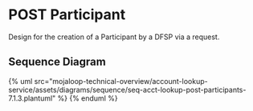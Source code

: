 # POST Participant

Design for the creation of a Participant by a DFSP via a request.
    
## Sequence Diagram

{% uml src="mojaloop-technical-overview/account-lookup-service/assets/diagrams/sequence/seq-acct-lookup-post-participants-7.1.3.plantuml" %}
{% enduml %}
